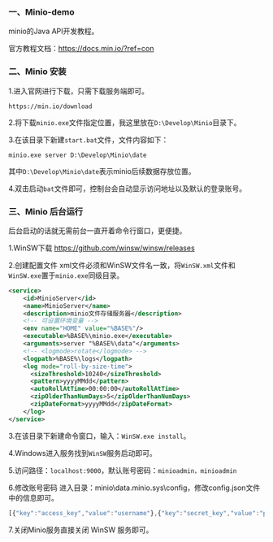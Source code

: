 ### 一、Minio-demo
minio的Java API开发教程。


官方教程文档：https://docs.min.io/?ref=con


### 二、Minio 安装
1.进入官网进行下载，只需下载服务端即可。
```
https://min.io/download
```


2.将下载`` minio.exe ``文件指定位置，我这里放在`` D:\Develop\Minio ``目录下。


3.在该目录下新建`` start.bat ``文件，文件内容如下：
```
minio.exe server D:\Develop\Minio\date
```
其中`` D:\Develop\Minio\date ``表示minio后续数据存放位置。


4.双击启动`` bat ``文件即可，控制台会自动显示访问地址以及默认的登录账号。


### 三、Minio 后台运行
后台启动的话就无需前台一直开着命令行窗口，更便捷。


1.WinSW下载
https://github.com/winsw/winsw/releases


2.创建配置文件
xml文件必须和WinSW文件名一致，将`` WinSW.xml ``文件和`` WinSW.exe ``置于`` minio.exe ``同级目录。
```xml
<service>
    <id>MinioServer</id>
    <name>MinioServer</name>
    <description>minio文件存储服务器</description>
    <!-- 可设置环境变量 -->
    <env name="HOME" value="%BASE%"/>
    <executable>%BASE%\minio.exe</executable>
    <arguments>server "%BASE%\data"</arguments>
    <!-- <logmode>rotate</logmode> -->
    <logpath>%BASE%\logs</logpath>
    <log mode="roll-by-size-time">
      <sizeThreshold>10240</sizeThreshold>
      <pattern>yyyyMMdd</pattern>
      <autoRollAtTime>00:00:00</autoRollAtTime>
      <zipOlderThanNumDays>5</zipOlderThanNumDays>
      <zipDateFormat>yyyyMMdd</zipDateFormat>
    </log>
</service>
```


3.在该目录下新建命令窗口，输入：`` WinSW.exe install ``。


4.Windows进入服务找到`` WinSW ``服务启动即可。


5.访问路径：`` localhost:9000 ``，默认账号密码：`` minioadmin，minioadmin ``


6.修改账号密码
进入目录：minio\data\.minio.sys\config，修改config.json文件中的信息即可。
```js
[{"key":"access_key","value":"username"},{"key":"secret_key","value":"password"}]
```


7.关闭Minio服务直接关闭 WinSW 服务即可。